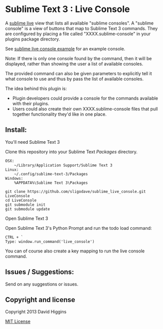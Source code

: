 Sublime Text 3 : Live Console
==========================

A [sublime live](https://github.com/sligodave/sublime_live) view that lists all available "sublime consoles".
A "sublime console" is a view of buttons that map to Sublime Text 3 commands.
They are configured by placing a file called "XXXX.sublime-console" in your plugins package directory.

See [sublime live console example](https://github.com/sligodave/sublime_live_console_example) for an example console.

Note: If there is only one console found by the command, then it will be displayed, rather than showing the user a list of available consoles.

The provided command can also be given parameters to explicitly tell it what console to use and thus by pass the list of available consoles.

The idea behind this plugin is:
* Plugin developers could provide a console for the commands available with their plugins.
* Users could also create their own XXXX.sublime-console files that pull together functionality they'd like in one place.

## Install:

You'll need Sublime Text 3

Clone this repository into your Sublime Text *Packages* directory.

	OSX:
	    ~/Library/Application Support/Sublime Text 3
	Linux:
        ~/.config/sublime-text-3/Packages
    Windows:
        %APPDATA%\Sublime Text 3\Packages

    git clone https://github.com/sligodave/sublime_live_console.git LiveConsole
    cd LiveConsole
    git submodule init
    git submodule update

Open Sublime Text 3

Open Sublime Text 3's Python Prompt and run the todo load command:

	CTRL + `
	Type: window.run_command('live_console')

You can of course also create a key mapping to run the live console command.

## Issues / Suggestions:

Send on any suggestions or issues.

## Copyright and license
Copyright 2013 David Higgins

[MIT License](LICENSE)
